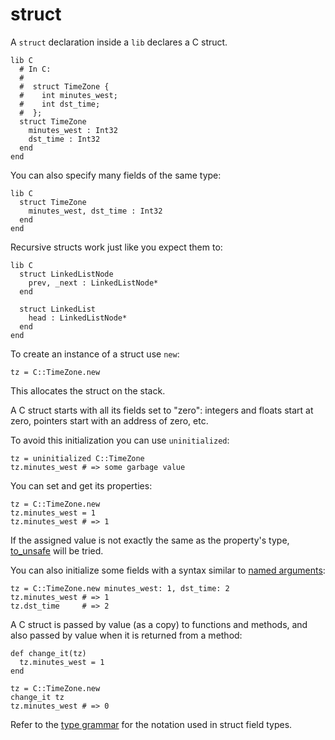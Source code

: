 # struct

A `struct` declaration inside a `lib` declares a C struct.

```crystal
lib C
  # In C:
  #
  #  struct TimeZone {
  #    int minutes_west;
  #    int dst_time;
  #  };
  struct TimeZone
    minutes_west : Int32
    dst_time : Int32
  end
end
```

You can also specify many fields of the same type:

```crystal
lib C
  struct TimeZone
    minutes_west, dst_time : Int32
  end
end
```

Recursive structs work just like you expect them to:

```crystal
lib C
  struct LinkedListNode
    prev, _next : LinkedListNode*
  end

  struct LinkedList
    head : LinkedListNode*
  end
end
```

To create an instance of a struct use `new`:

```crystal
tz = C::TimeZone.new
```

This allocates the struct on the stack.

A C struct starts with all its fields set to "zero": integers and floats start at zero, pointers start with an address of zero, etc.

To avoid this initialization you can use `uninitialized`:

```crystal
tz = uninitialized C::TimeZone
tz.minutes_west # => some garbage value
```

You can set and get its properties:

```crystal
tz = C::TimeZone.new
tz.minutes_west = 1
tz.minutes_west # => 1
```

If the assigned value is not exactly the same as the property's type, [to_unsafe](to_unsafe.html) will be tried.

You can also initialize some fields with a syntax similar to [named arguments](../default_and_named_arguments.html):

```crystal
tz = C::TimeZone.new minutes_west: 1, dst_time: 2
tz.minutes_west # => 1
tz.dst_time     # => 2
```

A C struct is passed by value (as a copy) to functions and methods, and also passed by value when it is returned from a method:

```crystal
def change_it(tz)
  tz.minutes_west = 1
end

tz = C::TimeZone.new
change_it tz
tz.minutes_west # => 0
```

Refer to the [type grammar](../type_grammar.html) for the notation used in struct field types.
